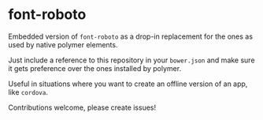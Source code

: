 font-roboto
============

Embedded version of `font-roboto` as a drop-in replacement for the ones as used by native polymer elements.

Just include a reference to this repository in your `bower.json` and make sure it gets preference over the ones installed by polymer.

Useful in situations where you want to create an offline version of an app, like `cordova`.

Contributions welcome, please create issues!